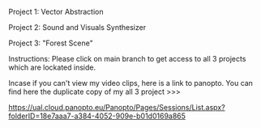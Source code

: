 Project 1: Vector Abstraction

Project 2: Sound and Visuals Synthesizer

Project 3: "Forest Scene" 

Instructions:
Please click on main branch to get access to all 3 projects which are lockated inside.


Incase if you can't view my video clips, here is a link to panopto.
You can find here the duplicate copy of my all 3 project >>>

https://ual.cloud.panopto.eu/Panopto/Pages/Sessions/List.aspx?folderID=18e7aaa7-a384-4052-909e-b01d0169a865 
